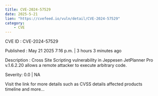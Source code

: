 ```yaml
---
title: CVE-2024-57529
date: 2025-5-21
lien: "https://cvefeed.io/vuln/detail/CVE-2024-57529"
category:
    - CVE
---
```


CVE ID : CVE-2024-57529

Published :  May 21
2025
7:16 p.m. | 3 hours
3 minutes ago

Description : Cross Site Scripting vulnerability in Jeppesen JetPlanner Pro v.1.6.2.20 allows a remote attacker to execute arbitrary code.

Severity: 0.0 | NA

Visit the link for more details
such as CVSS details
affected products
timeline
and more...

